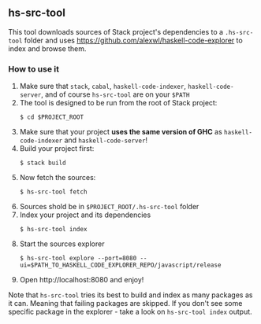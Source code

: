## hs-src-tool

This tool downloads sources of Stack project's dependencies to a `.hs-src-tool` folder and uses https://github.com/alexwl/haskell-code-explorer to index and browse them.

### How to use it

1. Make sure that `stack`, `cabal`, `haskell-code-indexer`, `haskell-code-server`, and of course `hs-src-tool` are on your `$PATH`
1. The tool is designed to be run from the root of Stack project:
   ```shell
   $ cd $PROJECT_ROOT
   ```
1. Make sure that your project **uses the same version of GHC** as `haskell-code-indexer` and `haskell-code-server`!
1. Build your project first:
   ```shell
   $ stack build
   ```
1. Now fetch the sources:
   ```shell
   $ hs-src-tool fetch
   ```
1. Sources shold be in `$PROJECT_ROOT/.hs-src-tool` folder
1. Index your project and its dependencies
   ``` shell
   $ hs-src-tool index
   ```
1. Start the sources explorer
   ```shell
   $ hs-src-tool explore --port=8080 --ui=$PATH_TO_HASKELL_CODE_EXPLORER_REPO/javascript/release
   ```
1. Open http://localhost:8080 and enjoy!

Note that `hs-src-tool` tries its best to build and index as many packages as it can. Meaning that failing packages are skipped. If you don't see some specific package in the explorer - take a look on `hs-src-tool index` output.
